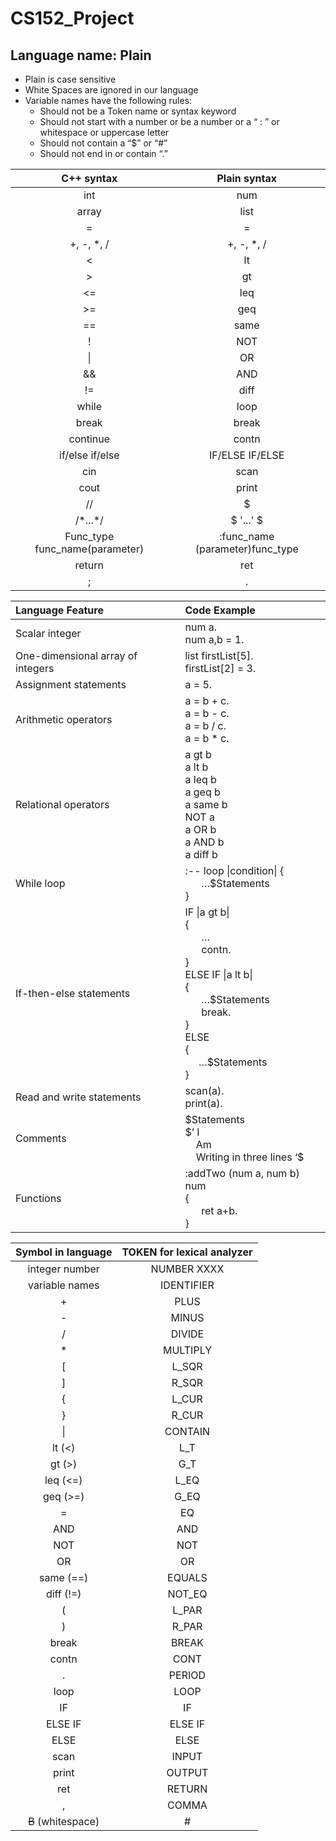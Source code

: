 # CS152_Project

## Language name: Plain


- Plain is case sensitive
- White Spaces are ignored in our language
- Variable names have the following rules:
  - Should not be a Token name or syntax keyword
  - Should not start with a number or be a number or a “ : ” or whitespace or uppercase letter
  - Should not contain a “$” or “#”
  - Should not end in or contain “.” 



|    C++ syntax     | Plain syntax |
|          :---:            |          :---:             |
|int| num |
|array| list |
|=|=|
|+, -, *, /| +, -, *, / |
|<|lt|
|>|gt|
|<=|leq|
|>=|geq|
|==|same|
|!|NOT|
| &#124; | OR |
|&&| AND |
|!=|diff|
|while|loop|
|break|break|
|continue|contn|
|if/else if/else|IF/ELSE IF/ELSE|
|cin|scan|
|cout|print|
| // | $ |
|/\*...\*/| &#36; '...' &#36; |
|Func_type func_name(parameter)|:func_name (parameter)func_type|
|return|ret|
|;|.|



|    Language Feature     | Code Example |
|          :---            |          :---             |
|Scalar integer|num a. <br /> num a,b = 1.|
|One-dimensional array of integers|list firstList[5]. <br /> firstList[2] = 3.|
|Assignment statements|a = 5.|
|Arithmetic operators|a = b + c. <br /> a = b - c. <br /> a = b / c. <br /> a = b * c.|
|Relational operators |a gt b <br /> a lt b <br /> a leq b <br /> a geq b <br /> a same b <br /> NOT a <br /> a OR b <br /> a AND b <br /> a diff b|
|While loop|:-- loop \|condition\|  { <br />  &nbsp; &nbsp; &nbsp; …$Statements <br />  }|
|If-then-else statements|IF \|a gt b\| <br /> { <br /> &nbsp; &nbsp; &nbsp; … <br /> &nbsp; &nbsp; &nbsp; contn. <br /> } <br /> ELSE IF \|a lt b\| <br /> { <br /> &nbsp; &nbsp; &nbsp; …$Statements <br /> &nbsp; &nbsp; &nbsp; break. <br /> } <br /> ELSE <br /> { <br /> &nbsp; &nbsp; &nbsp;…$Statements <br /> }|
|Read and write statements|scan(a). <br /> print(a).|
|Comments|\$Statements <br /> \$’ I <br /> &nbsp; &nbsp;  Am <br /> &nbsp; &nbsp; Writing in three lines ‘\$|
|Functions|:addTwo (num a, num b) num <br />{ <br /> &nbsp; &nbsp; &nbsp; ret a+b. <br /> }|




|    Symbol in language     | TOKEN for lexical analyzer |
|          :---:            |          :---:             |
|integer number|NUMBER XXXX|
|variable names|IDENTIFIER|
|+|PLUS|
|-|MINUS|
|/|DIVIDE|
|*|MULTIPLY|
|[|L_SQR|
|]|R_SQR|
|{|L_CUR|
|}|R_CUR|
|&#124;|CONTAIN|
|lt (<)|L_T|
|gt (>)|G_T|
|leq (<=)|L_EQ|
|geq (>=)|G_EQ|
|=|EQ|
|AND|AND|
|NOT|NOT|
|OR|OR|
|same (==)|EQUALS|
|diff (!=)|NOT_EQ|
|(|L_PAR|
|)|R_PAR|
|break|BREAK|
|contn|CONT|
|.|PERIOD|
|loop|LOOP|
|IF|IF|
|ELSE IF|ELSE IF|
|ELSE|ELSE|
|scan|INPUT|
|print|OUTPUT|
|ret|RETURN|
|,|COMMA|
|~~B~~ (whitespace)|#|
